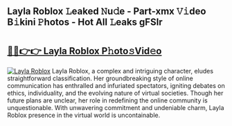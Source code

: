 ## Layla Roblox 𝙻eaked 𝙽u𝚍e - Part-xmx 𝚅𝚒deo B𝚒kini 𝙿hotos - Hot All 𝙻eaks gFSIr

# <h2><a href="http://ld3atcr.urlbe.top/?page=Layla+Roblox">🔗🔗👉👉 Layla Roblox P𝚑oto𝚜Vid𝚎o</a></h2>

[![Layla Roblox](https://i.imgur.com/eBuTRDB.gif)](http://ld3atcr.urlbe.top/?page=Layla+Roblox)
Layla Roblox, a complex and intriguing character, eludes straightforward classification. Her groundbreaking style of online communication has enthralled and infuriated spectators, igniting debates on ethics, individuality, and the evolving nature of virtual societies. Though her future plans are unclear, her role in redefining the online community is unquestionable. With unwavering commitment and undeniable charm, Layla Roblox presence in the virtual world is uncontainable.
